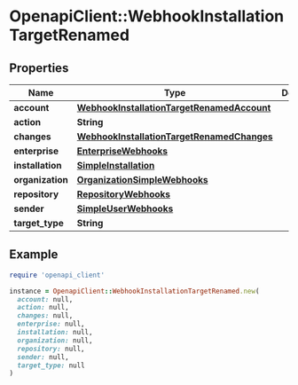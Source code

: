 # OpenapiClient::WebhookInstallationTargetRenamed

## Properties

| Name | Type | Description | Notes |
| ---- | ---- | ----------- | ----- |
| **account** | [**WebhookInstallationTargetRenamedAccount**](WebhookInstallationTargetRenamedAccount.md) |  |  |
| **action** | **String** |  |  |
| **changes** | [**WebhookInstallationTargetRenamedChanges**](WebhookInstallationTargetRenamedChanges.md) |  |  |
| **enterprise** | [**EnterpriseWebhooks**](EnterpriseWebhooks.md) |  | [optional] |
| **installation** | [**SimpleInstallation**](SimpleInstallation.md) |  |  |
| **organization** | [**OrganizationSimpleWebhooks**](OrganizationSimpleWebhooks.md) |  | [optional] |
| **repository** | [**RepositoryWebhooks**](RepositoryWebhooks.md) |  | [optional] |
| **sender** | [**SimpleUserWebhooks**](SimpleUserWebhooks.md) |  | [optional] |
| **target_type** | **String** |  |  |

## Example

```ruby
require 'openapi_client'

instance = OpenapiClient::WebhookInstallationTargetRenamed.new(
  account: null,
  action: null,
  changes: null,
  enterprise: null,
  installation: null,
  organization: null,
  repository: null,
  sender: null,
  target_type: null
)
```

